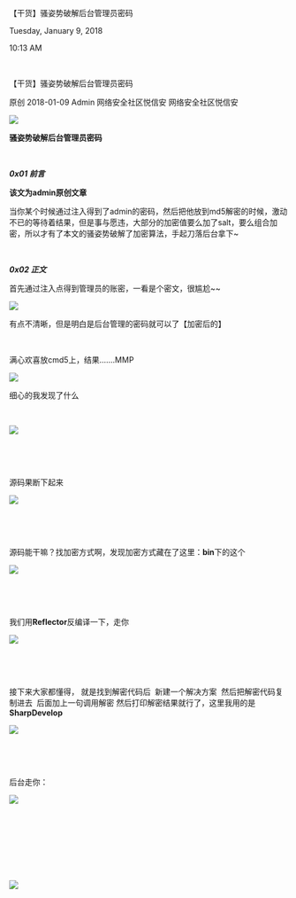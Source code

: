 【干货】骚姿势破解后台管理员密码

Tuesday, January 9, 2018

10:13 AM

 

【干货】骚姿势破解后台管理员密码

原创 2018-01-09 Admin 网络安全社区悦信安 网络安全社区悦信安

![](024_【干货】骚姿势破解后台管理员密码_000.png)

**骚姿势破解后台管理员密码**

 

***0x01 前言***

**该文为admin原创文章**

当你某个时候通过注入得到了admin的密码，然后把他放到md5解密的时候，激动不已的等待着结果，但是事与愿违，大部分的加密值要么加了salt，要么组合加密，所以才有了本文的骚姿势破解了加密算法，手起刀落后台拿下\~

 

***0x02 正文***

首先通过注入点得到管理员的账密，一看是个密文，很尴尬\~\~

![](media/image2.png)

有点不清晰，但是明白是后台管理的密码就可以了【加密后的】

 

满心欢喜放cmd5上，结果\...\....MMP

![](media/image2.png)

细心的我发现了什么

 

![](media/image2.png)

 

 

源码果断下起来

![](media/image2.png)

 

 

源码能干嘛？找加密方式啊，发现加密方式藏在了这里：**bin**下的这个

![](media/image2.png)

 

 

我们用**Reflector**反编译一下，走你

![](media/image2.png)

 

 

接下来大家都懂得， 就是找到解密代码后  新建一个解决方案  然后把解密代码复制进去  后面加上一句调用解密 然后打印解密结果就行了，这里我用的是**SharpDevelop**

![](media/image2.png)

 

 

后台走你：

![](media/image2.png)

 

 

 

 

![](media/image2.png)
